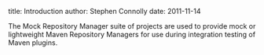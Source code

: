 title: Introduction
author: Stephen Connolly
date: 2011-11-14

<!---
 Copyright 2011 Stephen Connolly

Licensed under the Apache License, Version 2.0 (the "License");
you may not use this file except in compliance with the License.
You may obtain a copy of the License at

    http://www.apache.org/licenses/LICENSE-2.0

Unless required by applicable law or agreed to in writing, software
distributed under the License is distributed on an "AS IS" BASIS,
WITHOUT WARRANTIES OR CONDITIONS OF ANY KIND, either express or implied.
See the License for the specific language governing permissions and
limitations under the License.
-->

The Mock Repository Manager suite of projects are used to provide mock or lightweight Maven Repository Managers for
use during integration testing of Maven plugins.